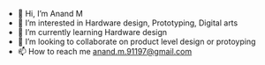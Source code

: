 - 👋 Hi, I’m Anand M
- 👀 I’m interested in Hardware design, Prototyping, Digital arts
- 🌱 I’m currently learning Hardware design
- 💞️ I’m looking to collaborate on product level design or protoyping
- 📫 How to reach me anand.m.91197@gmail.com

<!---
0101shift/0101shift is a ✨ special ✨ repository because its `README.md` (this file) appears on your GitHub profile.
You can click the Preview link to take a look at your changes.
--->

